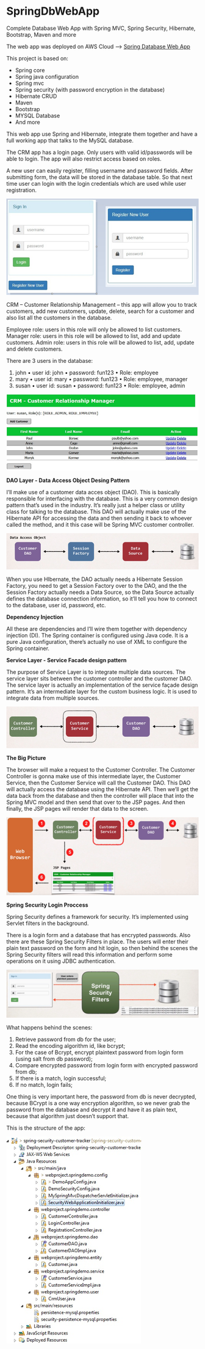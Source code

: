 # SpringDbWebApp
Complete Database Web App with Spring MVC, Spring Security, Hibernate, Bootstrap, Maven and more 

The web app was deployed on AWS Cloud --> [Spring Database Web App](http://spring-security-crm.us-east-2.elasticbeanstalk.com/showMyLoginPage)

This project is based on:
-	Spring core
-	Spring java configuration
-	Spring mvc
-	Spring security (with password encryption in the database)
-	Hibernate CRUD
-	Maven
-	Bootstrap
-	MYSQL Database
-	And more

This web app use Spring and Hibernate, integrate them together and have a full working app that talks to the MySQL database. 

The CRM app has a login page. Only users with valid id/passwords will be able to login. The app will also restrict 
access based on roles.

A new user can easily register, filling username and password fields. After submitting form, the data will be stored 
in the database table. So that next time user can login with the login credentials which are used while user registration.

![Screenshot](login.jpg)

CRM – Customer Relationship Management – this app will allow you to track customers, add new customers, update, delete, 
search for a customer and also list all the customers in the database. 

Employee role: users in this role will only be allowed to list customers.  Manager role: users in this role will be allowed to list, 
add and update customers.  Admin role: users in this role will be allowed to list, add, update and delete customers.

There are 3 users in the database:

1.	john • user id: john • password: fun123 • Role: employee 
2.	mary • user id: mary • password: fun123 • Role: employee, manager 
3.	susan • user id: susan • password: fun123 • Role: employee, admin

![Screenshot](admin.jpg)

**DAO Layer - Data Access Object Desing Pattern**

I’ll make use of a customer data acces object (DAO). This is basically responsible for interfacing with the database. 
This is a very common design pattern that’s used in the industry. It’s really just a helper class or utility class for talking 
to the database. This DAO will actually make use of the Hibernate API for accessing the data and then sending it back to whoever 
called the method, and it this case will be Spring MVC customer controller. 

![Screenshot](dao.jpg)

When you use HIbernate, the DAO actually needs a Hibernate Session Factory, you need to get a Session Factory over to the DAO, 
and the the Session Factory actually needs a Data Source, so the Data Source actually defines the database connection information,
so it’ll tell you how to connect to the database, user id, password, etc. 

**Dependency Injection**

All these are dependencies and I’ll wire them together with dependency injection (DI). The Spring container is configured using 
Java code. It is a pure Java configuration, there’s actually no use of XML to configure the Spring container.

**Service Layer - Service Facade design pattern**

The purpose of Service Layer is to integrate multiple data sources. The service layer sits between the customer controller and 
the customer DAO. The service layer is actually an implementation of the service façade design pattern. It’s an intermediate 
layer for the custom business logic. It is used to integrate data from multiple sources.  

![Screenshot](customerservice.jpg)

**The Big Picture**

The browser will make a request to the Customer Controller. The Customer Controller is gonna make use of this intermediate layer, the Customer Service, then the Customer Service will call the Customer DAO. This DAO will actually access the database using the Hibernate API. Then we’ll get the data back from the database and then the controller will place that into the Spring MVC model and then send that over to the JSP pages. And then finally, the JSP pages will render that data to the screen. 

![Screenshot](p2.png)   
 
**Spring Security Login Proccess**

Spring Security defines a framework for security. It’s implemented using Servlet filters in the background. 

There is a login form and a database that has encrypted passwords. Also there are these Spring Security Filters in place. 
The users will enter their plain text password on the form and hit login, so then behind the scenes the Spring Security 
filters will read this information and perform some operations on it using JDBC authentication.

![Screenshot](bcrypt.jpg)

What happens behind the scenes:
1.	Retrieve password from db for the user;
2.	Read the encoding algorithm id, like bcrypt;
3.	For the case of Bcrypt, encrypt plaintext password from login form (using salt from db password);
4.	Compare encrypted password from login form with encrypted password from db;
5.	If there is a match, login successful;
6.	If no match, login fails; 

One thing is very important here, the password from db is never decrypted, because BCrypt is a one way encryption algorithm, 
so we never grab the password from the database and decrypt it and have it as plain text, because that algorithm just doesn’t 
support that. 

This is the structure of the app:

![Screenshot](schema.jpg)






